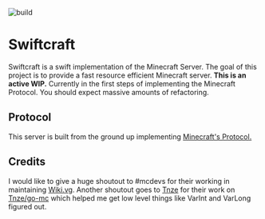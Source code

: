 ![build](https://github.com/marzvrover/Swiftcraft/workflows/build/badge.svg)

# Swiftcraft

Swiftcraft is a swift implementation of the Minecraft Server. The goal of this project is to provide a fast resource efficient Minecraft server.
**This is an active WIP.** Currently in the first steps of implementing the Minecraft Protocol.
You should expect massive amounts of refactoring.

## Protocol

This server is built from the ground up implementing [Minecraft's Protocol.](https://wiki.vg/Protocol)

## Credits

I would like to give a huge shoutout to #mcdevs for their working in maintaining [Wiki.vg](https://wiki.vg).
Another shoutout goes to [Tnze](https://github.com/Tnze) for their work on [Tnze/go-mc](https://github.com/Tnze/go-mc) which helped me get low level things like VarInt and VarLong figured out.
